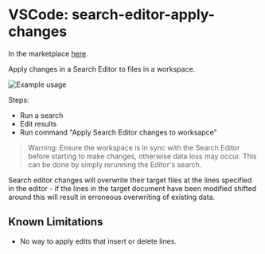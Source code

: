 # VSCode: search-editor-apply-changes

In the marketplace [here](https://marketplace.visualstudio.com/items?itemName=jakearl.search-editor-apply-changes).

Apply changes in a Search Editor to files in a workspace.

![Example usage](https://raw.githubusercontent.com/JacksonKearl/vscode-search-editor-apply-changes/master/demo.gif)

Steps:
- Run a search
- Edit results
- Run command "Apply Search Editor changes to worksapce"

> Warning: Ensure the workspace is in sync with the Search Editor before starting to make changes, otherwise data loss may occur. This can be done by simply rerunning the Editor's search.

Search editor changes will overwrite their target files at the lines specified in the editor - if the lines in the target document have been modified shifted around this will result in erroneous overwriting of existing data.

## Known Limitations
- No way to apply edits that insert or delete lines.
